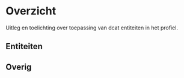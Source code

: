 # Overzicht

Uitleg en toelichting over toepassing van dcat entiteiten in het profiel.

## Entiteiten

## Overig